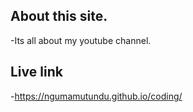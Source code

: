 ## About this site.
-Its all about my youtube channel.
## Live link
-https://ngumamutundu.github.io/coding/

